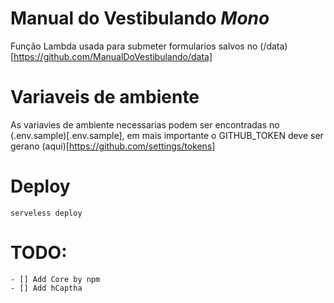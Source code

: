 # Manual do Vestibulando _Mono_

Função Lambda usada para submeter formularios salvos no (/data)[https://github.com/ManualDoVestibulando/data]

# Variaveis de ambiente

As variavies de ambiente necessarias podem ser encontradas no (.env.sample)[.env.sample],
em mais importante o GITHUB_TOKEN deve ser gerano (aqui)[https://github.com/settings/tokens]

# Deploy

`serveless deploy`

# TODO:

    - [] Add Core by npm
    - [] Add hCaptha

